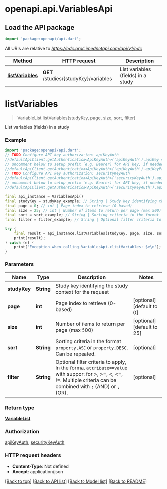 # openapi.api.VariablesApi

## Load the API package
```dart
import 'package:openapi/api.dart';
```

All URIs are relative to *https://edc.prod.imednetapi.com/api/v1/edc*

Method | HTTP request | Description
------------- | ------------- | -------------
[**listVariables**](VariablesApi.md#listvariables) | **GET** /studies/{studyKey}/variables | List variables (fields) in a study


# **listVariables**
> VariableList listVariables(studyKey, page, size, sort, filter)

List variables (fields) in a study

### Example
```dart
import 'package:openapi/api.dart';
// TODO Configure API key authorization: apiKeyAuth
//defaultApiClient.getAuthentication<ApiKeyAuth>('apiKeyAuth').apiKey = 'YOUR_API_KEY';
// uncomment below to setup prefix (e.g. Bearer) for API key, if needed
//defaultApiClient.getAuthentication<ApiKeyAuth>('apiKeyAuth').apiKeyPrefix = 'Bearer';
// TODO Configure API key authorization: securityKeyAuth
//defaultApiClient.getAuthentication<ApiKeyAuth>('securityKeyAuth').apiKey = 'YOUR_API_KEY';
// uncomment below to setup prefix (e.g. Bearer) for API key, if needed
//defaultApiClient.getAuthentication<ApiKeyAuth>('securityKeyAuth').apiKeyPrefix = 'Bearer';

final api_instance = VariablesApi();
final studyKey = studyKey_example; // String | Study key identifying the study context for the request
final page = 0; // int | Page index to retrieve (0-based)
final size = 25; // int | Number of items to return per page (max 500)
final sort = sort_example; // String | Sorting criteria in the format `property,ASC` or `property,DESC`. Can be repeated.
final filter = filter_example; // String | Optional filter criteria to apply, in the format `attribute==value` with support for >, >=, <, <=, !=. Multiple criteria can be combined with `;` (AND) or `,` (OR).

try {
    final result = api_instance.listVariables(studyKey, page, size, sort, filter);
    print(result);
} catch (e) {
    print('Exception when calling VariablesApi->listVariables: $e\n');
}
```

### Parameters

Name | Type | Description  | Notes
------------- | ------------- | ------------- | -------------
 **studyKey** | **String**| Study key identifying the study context for the request | 
 **page** | **int**| Page index to retrieve (0-based) | [optional] [default to 0]
 **size** | **int**| Number of items to return per page (max 500) | [optional] [default to 25]
 **sort** | **String**| Sorting criteria in the format `property,ASC` or `property,DESC`. Can be repeated. | [optional] 
 **filter** | **String**| Optional filter criteria to apply, in the format `attribute==value` with support for >, >=, <, <=, !=. Multiple criteria can be combined with `;` (AND) or `,` (OR). | [optional] 

### Return type

[**VariableList**](VariableList.md)

### Authorization

[apiKeyAuth](../README.md#apiKeyAuth), [securityKeyAuth](../README.md#securityKeyAuth)

### HTTP request headers

 - **Content-Type**: Not defined
 - **Accept**: application/json

[[Back to top]](#) [[Back to API list]](../README.md#documentation-for-api-endpoints) [[Back to Model list]](../README.md#documentation-for-models) [[Back to README]](../README.md)

